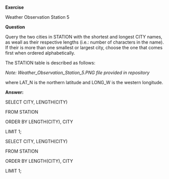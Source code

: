 **Exercise**

Weather Observation Station 5

**Question**

Query the two cities in STATION with the shortest and longest CITY names, as weall as their respective lengths (i.e.: number of characters in the name). If their is more than one smallest or largest city, choose the one that comes first when ordered alphabetically.

The STATION table is described as follows:

*Note: Weather_Observation_Station_5.PNG file provided in repository*

where LAT_N is the northern latitude and LONG_W is the western longitude.

**Answer:**

SELECT CITY, LENGTH(CITY)

FROM STATION

ORDER BY LENGTH(CITY), CITY

LIMIT 1;


SELECT CITY, LENGTH(CITY)

FROM STATION

ORDER BY LENGTH(CITY), CITY

LIMIT 1;

